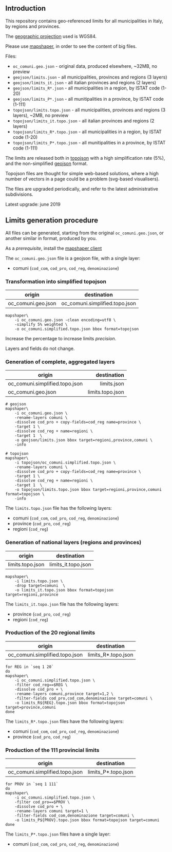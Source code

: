 ## Introduction

This repository contains geo-referenced limits for all municipalities in Italy, 
by regions and provinces.

The [geographic projection](https://github.com/d3/d3-geo) used is WGS84.

Please use [mapshaper](https://mapshaper.org), in order to see the content of big files.

Files:
- `oc_comuni.geo.json`  - original data, produced elsewhere, ~32MB, no preview
- `geojson/limits.json`    - all municipalities, provinces and regions (3 layers)
- `geojson/limits_it.json` - all italian provinces and regions (2 layers)
- `geojson/limits_R*.json` - all municipalities in a region, by ISTAT code (1-20)
- `geojson/limits_P*.json`  - all munitipalities in a province, by ISTAT code (1-111)
- `topojson/limits.topo.json`    - all municipalities, provinces and regions (3 layers), ~2MB, no preview
- `topojson/limits_it.topo.json` - all italian provinces and regions (2 layers)
- `topojson/limits_R*.topo.json` - all municipalities in a region, by ISTAT code (1-20)
- `topojson/limits_P*.topo.json` - all munitipalities in a province, by ISTAT code (1-111)

The limits are released both in [topojson](https://github.com/topojson/topojson) with a high simplification rate (5%),
and the non-simplified [geojson](https://geojson.org/) format.

Topojson files are thought for simple web-based solutions, where a high number of vectors in a page
could be a problem (svg-based visualisers).

The files are upgraded periodically, and refer to the latest administrative subdivisions. 

Latest upgrade: june 2019


## Limits generation procedure
All files can be generated, starting from the original `oc_comuni.geo.json`, 
or another similar in format, produced by you.

As a *prerequisite*, install the [mapshaper client](https://github.com/mbloch/mapshaper)

The `oc_comuni.geo.json` file is a geojson file, with a single layer:
- comuni (`cod_com`, `cod_pro`, `cod_reg`, `denominazione`)

### Transformation into simplified topojson

| origin             | destination                    |
| ------------------ | ------------------------------ |
| oc_comuni.geo.json | oc_comuni.simplified.topo.json |

```
mapshaper\
    -i oc_comuni.geo.json -clean encoding=utf8 \
    -simplify 5% weighted \
    -o oc_comuni.simplified.topo.json bbox format=topojson
```
Increase the percentage to increase limits *precision*.

Layers and fields do not change.

### Generation of complete, aggregated layers

| origin                         | destination      |
| ------------------------------ | ----------------:|
| oc_comuni.simplified.topo.json | limits.json      |
| oc_comuni.geo.json             | limits.topo.json |

```
# geojson
mapshaper\
    -i oc_comuni.geo.json \
    -rename-layers comuni \
    -dissolve cod_pro + copy-fields=cod_reg name=province \
    -target 1 \
    -dissolve cod_reg + name=regioni \
    -target 1  \
    -o geojson/limits.json bbox target=regioni,province,comuni \
    -info

# topojson
mapshaper\
    -i topojson/oc_comuni.simplified.topo.json \
    -rename-layers comuni \
    -dissolve cod_pro + copy-fields=cod_reg name=province \
    -target 1 \
    -dissolve cod_reg + name=regioni \
    -target 1  \
    -o topojson/limits.topo.json bbox target=regioni,province,comuni format=topojson \
    -info
```

The `limits.topo.json` file has the following layers:
- comuni (`cod_com`, `cod_pro`, `cod_reg`, `denominazione`)
- province (`cod_pro`, `cod_reg`)
- regioni (`cod_reg`)

### Generation of national layers (regions and provinces)

| origin           | destination         |
| ---------------- | ------------------- |
| limits.topo.json | limits_it.topo.json |

```
mapshaper\
    -i limits.topo.json \
    -drop target=comuni  \
    -o limits_it.topo.json bbox format=topojson  target=regioni,province
```

The `limits_it.topo.json` file has the following layers:
- province (`cod_pro`, `cod_reg`)
- regioni (`cod_reg`)

### Production of the 20 regional limits

| origin                         | destination         |
| ------------------------------ | ------------------- |
| oc_comuni.simplified.topo.json | limits_R*.topo.json |

```
for REG in `seq 1 20`
do
mapshaper\
    -i oc_comuni.simplified.topo.json \
    -filter cod_reg==$REG \
    -dissolve cod_pro + \
    -rename-layers comuni,province target=1,2 \
    -filter-fields cod_pro,cod_com,denominazione target=comuni \
    -o limits_R${REG}.topo.json bbox format=topojson target=province,comuni
done
```
The `limits_R*.topo.json` files have the following layers:
- comuni (`cod_com`, `cod_pro`, `cod_reg`, `denominazione`)
- province (`cod_pro`, `cod_reg`)

### Production of the 111 provincial limits

| origin                         | destination         |
| ------------------------------ | ------------------- |
| oc_comuni.simplified.topo.json | limits_P*.topo.json |

```
for PROV in `seq 1 111`
do
mapshaper\
    -i oc_comuni.simplified.topo.json \
    -filter cod_pro==$PROV \
    -dissolve cod_pro + \
    -rename-layers comuni target=1 \
    -filter-fields cod_com,denominazione target=comuni \
    -o limits_P${PROV}.topo.json bbox format=topojson target=comuni
done
```
The `limits_P*.topo.json` files have a single layer:
- comuni (`cod_com`, `cod_pro`, `cod_reg`, `denominazione`)
